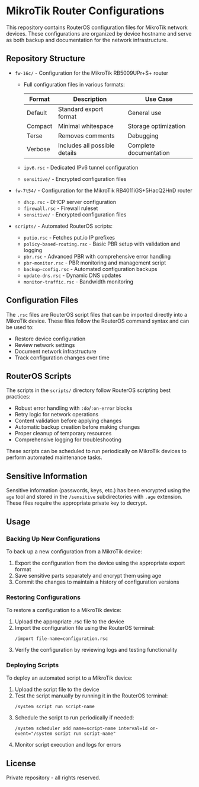 # MikroTik Router Configurations

This repository contains RouterOS configuration files for MikroTik network devices. These configurations are organized by device hostname and serve as both backup and documentation for the network infrastructure.

## Repository Structure

- `fw-16c/` - Configuration for the MikroTik RB5009UPr+S+ router

  - Full configuration files in various formats:

    | Format  | Description                   | Use Case               |
    | ------- | ----------------------------- | ---------------------- |
    | Default | Standard export format        | General use            |
    | Compact | Minimal whitespace            | Storage optimization   |
    | Terse   | Removes comments              | Debugging              |
    | Verbose | Includes all possible details | Complete documentation |

  - `ipv6.rsc` - Dedicated IPv6 tunnel configuration
  - `sensitive/` - Encrypted configuration files

- `fw-7t54/` - Configuration for the MikroTik RB4011iGS+5HacQ2HnD router

  - `dhcp.rsc` - DHCP server configuration
  - `firewall.rsc` - Firewall ruleset
  - `sensitive/` - Encrypted configuration files

- `scripts/` - Automated RouterOS scripts:
  - `putio.rsc` - Fetches put.io IP prefixes
  - `policy-based-routing.rsc` - Basic PBR setup with validation and logging
  - `pbr.rsc` - Advanced PBR with comprehensive error handling
  - `pbr-monitor.rsc` - PBR monitoring and management script
  - `backup-config.rsc` - Automated configuration backups
  - `update-dns.rsc` - Dynamic DNS updates
  - `monitor-traffic.rsc` - Bandwidth monitoring

## Configuration Files

The `.rsc` files are RouterOS script files that can be imported directly into a MikroTik device. These files follow the RouterOS command syntax and can be used to:

- Restore device configuration
- Review network settings
- Document network infrastructure
- Track configuration changes over time

## RouterOS Scripts

The scripts in the `scripts/` directory follow RouterOS scripting best practices:

- Robust error handling with `:do`/`:on-error` blocks
- Retry logic for network operations
- Content validation before applying changes
- Automatic backup creation before making changes
- Proper cleanup of temporary resources
- Comprehensive logging for troubleshooting

These scripts can be scheduled to run periodically on MikroTik devices to perform automated maintenance tasks.

## Sensitive Information

Sensitive information (passwords, keys, etc.) has been encrypted using the `age` tool and stored in the `/sensitive` subdirectories with `.age` extension. These files require the appropriate private key to decrypt.

## Usage

### Backing Up New Configurations

To back up a new configuration from a MikroTik device:

1. Export the configuration from the device using the appropriate export format
2. Save sensitive parts separately and encrypt them using age
3. Commit the changes to maintain a history of configuration versions

### Restoring Configurations

To restore a configuration to a MikroTik device:

1. Upload the appropriate .rsc file to the device
2. Import the configuration file using the RouterOS terminal:
   ```routeros
   /import file-name=configuration.rsc
   ```
3. Verify the configuration by reviewing logs and testing functionality

### Deploying Scripts

To deploy an automated script to a MikroTik device:

1. Upload the script file to the device
2. Test the script manually by running it in the RouterOS terminal:
   ```routeros
   /system script run script-name
   ```
3. Schedule the script to run periodically if needed:
   ```routeros
   /system scheduler add name=script-name interval=1d on-event="/system script run script-name"
   ```
4. Monitor script execution and logs for errors

## License

Private repository - all rights reserved.

